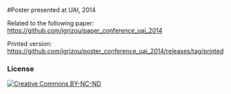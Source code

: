 #Poster presented at UAI, 2014

Related to the following paper: https://github.com/jgrizou/paper_conference_uai_2014

Printed version: https://github.com/jgrizou/poster_conference_uai_2014/releases/tag/printed

### License

[![Creative Commons BY-NC-ND](https://i.creativecommons.org/l/by-nc-nd/4.0/88x31.png) ](http://creativecommons.org/licenses/by-nc-nd/4.0/)

